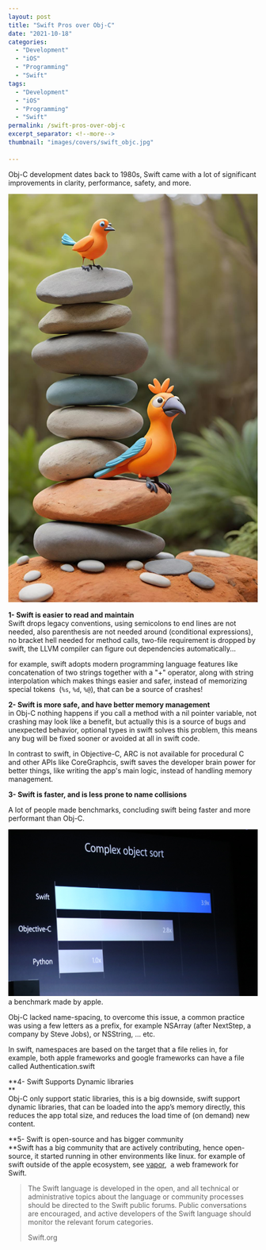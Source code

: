```yaml
---
layout: post
title: "Swift Pros over Obj-C"
date: "2021-10-18"
categories: 
  - "Development"
  - "iOS"
  - "Programming"
  - "Swift"
tags: 
  - "Development"
  - "iOS"
  - "Programming"
  - "Swift"
permalink: /swift-pros-over-obj-c
excerpt_separator: <!--more-->
thumbnail: "images/covers/swift_objc.jpg"

---
```


Obj-C development dates back to 1980s, Swift came with a lot of significant improvements in clarity, performance, safety, and more.
<!--more-->
![](images/covers/swift_objc_full.jpg)

**1- Swift is easier to read and maintain**  
Swift drops legacy conventions, using semicolons to end lines are not needed, also parenthesis are not needed around (conditional expressions), no bracket hell needed for method calls, two-file requirement is dropped by swift, the LLVM compiler can figure out dependencies automatically...  

for example, swift adopts modern programming language features like concatenation of two strings together with a "+" operator, along with string interpolation which makes things easier and safer, instead of memorizing special tokens  (`%s`, `%d`, `%@`), that can be a source of crashes!

**2- Swift is more safe, and have better memory management**  
in Obj-C nothing happens if you call a method with a nil pointer variable, not crashing may look like a benefit, but actually this is a source of bugs and unexpected behavior, optional types in swift solves this problem, this means any bug will be fixed sooner or avoided at all in swift code.  
  
In contrast to swift, in Objective-C, ARC is not available for procedural C and other APIs like CoreGraphcis, swift saves the developer brain power for better things, like writing the app's main logic, instead of handling memory management.  
  
**3- Swift is faster, and is less prone to name collisions**  
  
A lot of people made benchmarks, concluding swift being faster and more performant than Obj-C.

![](images/speed.jpeg)
a benchmark made by apple.

Obj-C lacked name-spacing, to overcome this issue, a common practice was using a few letters as a prefix, for example NSArray (after NextStep, a company by Steve Jobs), or NSString, ... etc.  
  
In swift, namespaces are based on the target that a file relies in, for example, both apple frameworks and google frameworks can have a file called Authentication.swift  
  
**4- Swift Supports Dynamic libraries  
**  
Obj-C only support static libraries, this is a big downside, swift support dynamic libraries, that can be loaded into the app’s memory directly, this reduces the app total size, and reduces the load time of (on demand) new content.  
  
**5- Swift is open-source and has bigger community  
**Swift has a big community that are actively contributing, hence open-source, it started running in other environments like linux. for example of swift outside of the apple ecosystem, see [vapor](https://vapor.codes),  a web framework for Swift.

> The Swift language is developed in the open, and all technical or administrative topics about the language or community processes should be directed to the Swift public forums. Public conversations are encouraged, and active developers of the Swift language should monitor the relevant forum categories.
> 
> Swift.org
